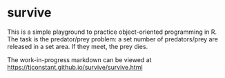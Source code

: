 # survive

This is a simple playground to practice object-oriented programming in R. The task is the predator/prey problem: a set number of predators/prey are released in a set area. If they meet, the prey dies.

The work-in-progress markdown can be viewed at <https://tjconstant.github.io/survive/survive.html>
